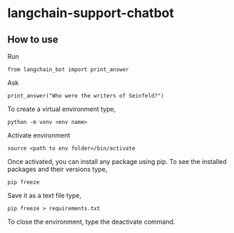 # langchain-support-chatbot

## How to use

Run
```
from langchain_bot import print_answer
```
Ask
```
print_answer("Who were the writers of Seinfeld?")
```



To create a virtual environment type,
```
python -m venv <env name>
```

Activate environment
```
source <path to env folder>/bin/activate
```

Once activated, you can install any package using pip. To see the installed packages and their versions type,
```
pip freeze
```
Save it as a text file type,
```
pip freeze > requirements.txt
```
To close the environment, type the deactivate command.
